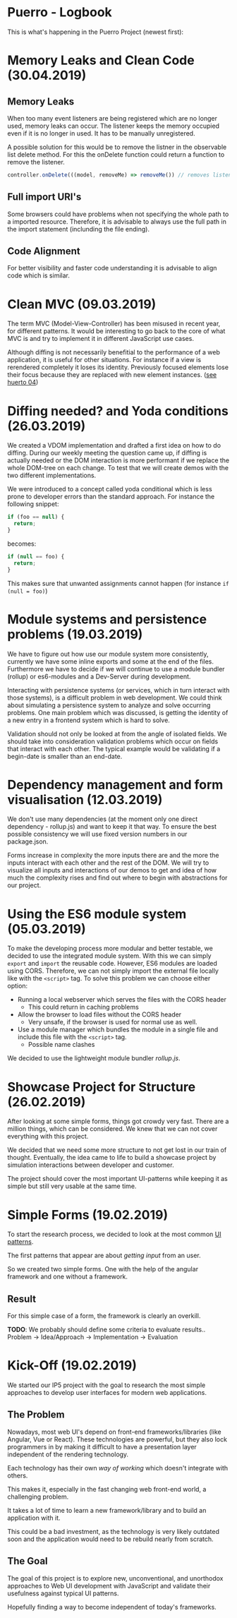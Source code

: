 # Puerro - Logbook

This is what's happening in the Puerro Project (newest first):

# Memory Leaks and Clean Code (30.04.2019)

## Memory Leaks

When too many event listeners are being registered which are no longer used, memory leaks can occur.
The listener keeps the memory occupied even if it is no longer in used. It has to be manually unregistered.

A possible solution for this would be to remove the listner in the observable list delete method.
For this the onDelete function could return a function to remove the listener.

```js
controller.onDelete(((model, removeMe) => removeMe()) // removes listener from the listeners array in the observable list
```

## Full import URI's

Some browsers could have problems when not specifying the whole path to a imported resource.
Therefore, it is advisable to always use the full path in the import statement (inclunding the file ending).

## Code Alignment

For better visibility and faster code understanding it is advisable to align code which is similar.

# Clean MVC (09.03.2019)

The term MVC (Model-View-Controller) has been misused in recent year, for different patterns. It would be interesting to go back to the core of what MVC is and try to implement it in different JavaScript use cases.

Although diffing is not necessarily benefitial to the performance of a web application, it is useful for other situations. For instance if a view is rerendered completely it loses its identity. Previously focused elements lose their focus because they are replaced with new element instances. ([see huerto 04](../huerto/04/README.md))

# Diffing needed? and Yoda conditions (26.03.2019)

We created a VDOM implementation and drafted a first idea on how to do diffing. During our weekly meeting the question came up, if diffing is actually needed or the DOM interaction is more performant if we replace the whole DOM-tree on each change. To test that we will create demos with the two different implementations.

We were introduced to a concept called yoda conditional which is less prone to developer errors than the standard approach. For instance the following snippet:

```js
if (foo == null) {
  return;
}
```

becomes:

```js
if (null == foo) {
  return;
}
```

This makes sure that unwanted assignments cannot happen (for instance `if (null = foo)`)

# Module systems and persistence problems (19.03.2019)

We have to figure out how use our module system more consistently, currently we have some inline exports and some at the end of the files. Furthermore we have to decide if we will continue to use a module bundler (rollup) or es6-modules and a Dev-Server during development.

Interacting with persistence systems (or services, which in turn interact with those systems), is a difficult problem in web development. We could think about simulating a persistence system to analyze and solve occurring problems. One main problem which was discussed, is getting the identity of a new entry in a frontend system which is hard to solve.

Validation should not only be looked at from the angle of isolated fields. We should take into consideration validation problems which occur on fields that interact with each other. The typical example would be validating if a begin-date is smaller than an end-date.

# Dependency management and form visualisation (12.03.2019)

We don't use many dependencies (at the moment only one direct dependency - rollup.js) and want to keep it that way. To ensure the best possible consistency we will use fixed version numbers in our package.json.

Forms increase in complexity the more inputs there are and the more the inputs interact with each other and the rest of the DOM. We will try to visualize all inputs and interactions of our demos to get and idea of how much the complexity rises and find out where to begin with abstractions for our project.

# Using the ES6 module system (05.03.2019)

To make the developing process more modular and better testable, we decided to use the integrated module system.
With this we can simply `export` and `import` the reusable code.
However, ES6 modules are loaded using CORS. Therefore, we can not simply import the external file locally like with the `<script>` tag.
To solve this problem we can choose either option:

- Running a local webserver which serves the files with the CORS header
  - This could return in caching problems
- Allow the browser to load files without the CORS header
  - Very unsafe, if the browser is used for normal use as well.
- Use a module manager which bundles the module in a single file and include this file with the `<script>` tag.
  - Possible name clashes

We decided to use the lightweight module bundler _rollup.js_.

# Showcase Project for Structure (26.02.2019)

After looking at some simple forms, things got crowdy very fast.
There are a million things, which can be considered.
We knew that we can not cover everything with this project.

We decided that we need some more structure to not get lost in our train of thought.
Eventually, the idea came to life to build a showcase project by simulation interactions between developer and customer.

The project should cover the most important UI-patterns while keeping it as simple but still very usable at the same time.

# Simple Forms (19.02.2019)

To start the research process, we decided to look at the most common [UI patterns](http://ui-patterns.com/).

The first patterns that appear are about _getting input_ from an user.

So we created two simple forms. One with the help of the angular framework and one without a framework.

## Result

For this simple case of a form, the framework is clearly an overkill.

**TODO**: We probably should define some criteria to evaluate results..
Problem -> Idea/Approach -> Implementation -> Evaluation

# Kick-Off (19.02.2019)

We started our IP5 project with the goal to research the most simple approaches to develop user interfaces for modern web applications.

## The Problem

Nowadays, most web UI's depend on front-end frameworks/libraries (like Angular, Vue or React). These technologies are powerful, but they also lock programmers in by making it difficult to have a presentation layer independent of the rendering technology.

Each technology has their own _way of working_ which doesn't integrate with others.

This makes it, especially in the fast changing web front-end world, a challenging problem.

It takes a lot of time to learn a new framework/library and to build an application with it.

This could be a bad investment, as the technology is very likely outdated soon and the application would need to be rebuild nearly from scratch.

## The Goal

The goal of this project is to explore new, unconventional, and unorthodox approaches to Web UI development with JavaScript and validate their usefulness against typical UI patterns.

Hopefully finding a way to become independent of today's frameworks.
